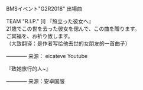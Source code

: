 BMSイベント"G2R2018" 出場曲   
   
TEAM "R.I.P." [I] 『旅立った彼女へ』   
21歳でこの世を去った彼女を偲んで、この曲を贈ります。   
ご冥福を、お祈り致します。   
（大致翻译：是作者写给他去世的女朋友的一首曲子）   
   
———— 来源： eicateve Youtube  
  

『致她旅行的人\~』  

———— 来源：安卓国服